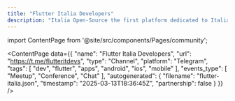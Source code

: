 ```yaml
---
title: "Flutter Italia Developers"
description: "Italia Open-Source the first platform dedicated to Italian open-source world."
---
```

import ContentPage from '@site/src/components/Pages/community';

<ContentPage
    data={{
  "name": "Flutter Italia Developers",
  "url": "https://t.me/flutteritdevs",
  "type": "Channel",
  "platform": "Telegram",
  "tags": [
    "dev",
    "flutter",
    "apps",
    "android",
    "ios",
    "mobile"
  ],
  "events_type": [
    "Meetup",
    "Conference",
    "Chat"
  ],
  "autogenerated": {
    "filename": "flutter-italia.json",
    "timestamp": "2025-03-13T18:36:45Z",
    "partnership": false
  }
}}
/>
